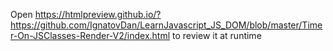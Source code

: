 Open https://htmlpreview.github.io/?https://github.com/IgnatovDan/LearnJavascript_JS_DOM/blob/master/Timer-On-JSClasses-Render-V2/index.html to review it at runtime
